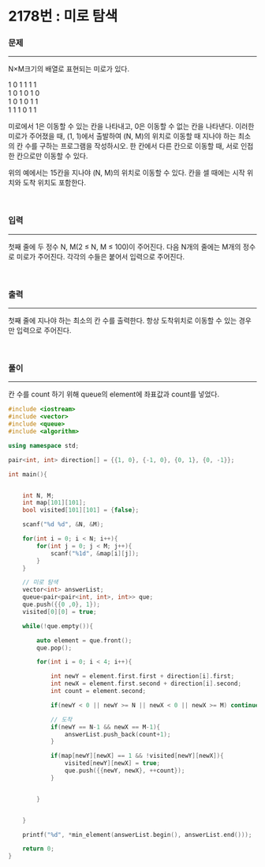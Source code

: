 2178번 : 미로 탐색
=============

### 문제
***
N×M크기의 배열로 표현되는 미로가 있다.

1	0	1	1	1	1  
1	0	1	0	1	0  
1	0	1	0	1	1  
1	1	1	0	1	1  

미로에서 1은 이동할 수 있는 칸을 나타내고, 0은 이동할 수 없는 칸을 나타낸다. 이러한 미로가 주어졌을 때, (1, 1)에서 출발하여 (N, M)의 위치로 이동할 때 지나야 하는 최소의 칸 수를 구하는 프로그램을 작성하시오. 한 칸에서 다른 칸으로 이동할 때, 서로 인접한 칸으로만 이동할 수 있다.

위의 예에서는 15칸을 지나야 (N, M)의 위치로 이동할 수 있다. 칸을 셀 때에는 시작 위치와 도착 위치도 포함한다.

<br>

### 입력
***

첫째 줄에 두 정수 N, M(2 ≤ N, M ≤ 100)이 주어진다. 다음 N개의 줄에는 M개의 정수로 미로가 주어진다. 각각의 수들은 붙어서 입력으로 주어진다.

<br>

### 출력
***

첫째 줄에 지나야 하는 최소의 칸 수를 출력한다. 항상 도착위치로 이동할 수 있는 경우만 입력으로 주어진다.

<br>

### 풀이
***

칸 수를 count 하기 위해 queue의 element에 좌표값과 count를 넣었다.

```c++
#include <iostream>
#include <vector>
#include <queue>
#include <algorithm>

using namespace std;

pair<int, int> direction[] = {{1, 0}, {-1, 0}, {0, 1}, {0, -1}};

int main(){


	int N, M;
	int map[101][101];
	bool visited[101][101] = {false};

	scanf("%d %d", &N, &M);

	for(int i = 0; i < N; i++){
		for(int j = 0; j < M; j++){
			scanf("%1d", &map[i][j]);
		}
	}

	// 미로 탐색
	vector<int> answerList;
	queue<pair<pair<int, int>, int>> que;
	que.push({{0 ,0}, 1});
	visited[0][0] = true;

	while(!que.empty()){

		auto element = que.front();
		que.pop();

		for(int i = 0; i < 4; i++){

			int newY = element.first.first + direction[i].first;
			int newX = element.first.second + direction[i].second;
			int count = element.second;

			if(newY < 0 || newY >= N || newX < 0 || newX >= M) continue;

			// 도착
			if(newY == N-1 && newX == M-1){
				answerList.push_back(count+1);
			}

			if(map[newY][newX] == 1 && !visited[newY][newX]){
				visited[newY][newX] = true;
				que.push({{newY, newX}, ++count});
			}


		}


	}

	printf("%d", *min_element(answerList.begin(), answerList.end()));

    return 0;
}

```
